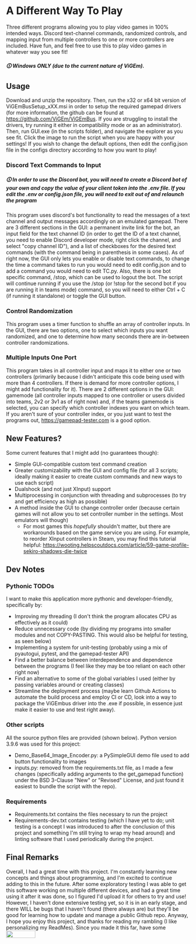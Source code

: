 # A Different Way To Play
Three different programs allowing you to play video games in 100% intended ways. Discord text-channel commands, randomized controls, and mapping input from multiple controllers to one or more controllers are included. Have fun, and feel free to use this to play video games in whatever way you see fit! 
##### 🛈 Windows ONLY (due to the current nature of ViGEm).
## Usage
Download and unzip the repository. Then, run the x32 or x64 bit version of ViGEmBusSetup_xXX.msi in order to setup the required gamepad drivers (for more information, the github can be found at https://github.com/ViGEm/ViGEmBus. If you are struggling to install the drivers, try running it either in compatibility mode or as an administrator). Then, run GUI.exe (in the scripts folder), and navigate the explorer as you see fit. Click the image to run the script when you are happy with your settings! If you wish to change the default options, then edit the config.json file in the configs directory according to how you want to play!
### Discord Text Commands to Input
##### 🛈 In order to use the Discord bot, you will need to create a Discord bot of your own and copy the value of your client token into the .env file. If you edit the .env or config.json file, you will need to exit out of and relaunch the program
This program uses discord's bot functionality to read the messages of a text channel and output messages accordingly on an emulated gamepad. There are 3 different sections in the GUI: a permanent invite link for the bot, an input field for the text channel ID (in order to get the ID of a text channel, you need to enable Discord developer mode, right click the channel, and select "copy channel ID"), and a list of checkboxes for the desired text commands (with the command being in parenthesis in some cases). As of right now, the GUI only lets you enable or disable text commands, to change the time a command takes to run you would need to edit config.json and to add a command you would need to edit TC.py. Also, there is one bot specific command, /stop, which can be used to logout the bot. The script will continue running if you use the /stop (or !stop for the second bot if you are running it in teams mode) command, so you will need to either Ctrl + C (if running it standalone) or toggle the GUI button.
### Control Randomization
This program uses a timer function to shuffle an array of controller inputs. In the GUI, there are two options, one to select which inputs you want randomized, and one to determine how many seconds there are in-between controller randomizations.
### Multiple Inputs One Port
This program takes in all controller input and maps it to either one or two controllers (primarily because I didn't anticipate this code being used with more than 4 controllers. If there is demand for more controller options, I might add functionality for it). There are 2 different options in the GUI: gamemode (all controller inputs mapped to one controller or users divided into teams, 2v2 or 3v1 as of right now) and, if the teams gamemode is selected, you can specify which controller indexes you want on which team. If you aren't sure of your controller index, or you just want to test the programs out, https://gamepad-tester.com is a good option.
## New Features?
Some current features that I might add (no guarantees though):
- Simple GUI-compatible custom text command creation
- Greater customizability with the GUI and config file (for all 3 scripts; ideally making it easier to create custom commands and new ways to use each script)
- Dualshock (and not just XInput) support
- Multiprocessing in conjunction with threading and subprocesses (to try and get efficiency as high as possible)
- A method inside the GUI to change controller order (because certain games will not allow you to set controller number in the settings. Most emulators will though)
  - For most games this *hopefully* shouldn't matter, but there are workarounds based on the game service you are using. For example, to reorder XInput controllers in Steam, you may find this tutorial helpful: https://wooting.helpscoutdocs.com/article/59-game-profile-sekiro-shadows-die-twice
## Dev Notes
### Pythonic TODOs
I want to make this application more pythonic and developer-friendly, specifically by:
- Improving my threading (I don't think the program allocates CPU as effectively as it could)
- Reduce unnecessary code (by dividing my programs into smaller modules and not COPY-PASTING. This would also be helpful for testing, as seen below)
- Implementing a system for unit-testing (probably using a mix of pyautogui, pytest, and the gamepad-tester API)
- Find a better balance between interdependence and dependence between the programs (I feel like they may be too reliant on each other right now) 
- Find an alternative to some of the global variables I used (either by passing variables around or creating classes)
- Streamline the deployment process (maybe learn Github Actions to automate the build process and employ CI or CD, look into a way to package the ViGEmbus driver into the .exe if possible, in essence just make it easier to use and test right away).
### Other scripts
All the source python files are provided (shown below). Python version 3.9.6 was used for this project: 
- Demo_Base64_Image_Encoder.py: a PySimpleGUI demo file used to add button functionality to images 
- inputs.py: removed from the requirements.txt file, as I made a few changes (specifically adding arguments to the get_gamepad function) under the BSD 3-Clause "New" or "Revised" License, and just found it easiest to bundle the script with the repo).
### Requirements
- Requirements.txt contains the files necessary to run the project
- Requirements-dev.txt contains testing (which I have yet to do; unit testing is a concept I was introduced to after the conclusion of this project and something I'm still trying to wrap my head around) and linting software that I used periodically during the project.
## Final Remarks
Overall, I had a great time with this project. I'm constantly learning new concepts and things about programming, and I'm excited to continue adding to this in the future. After some exploratory testing I was able to get this software working on multiple different devices, and had a great time using it after it was done, so I figured I'd upload it for others to try and use! However, I haven't done extensive testing yet, so it is in an early stage, and there WILL be bugs that I haven't found (there always are) but they'll be good for learning how to update and manage a public Github repo. Anyway, I hope you enjoy this project, and thanks for reading my rambling (I like personalizing my ReadMes). Since you made it this far, have some <img src="https://upload.wikimedia.org/wikipedia/commons/thumb/8/84/Comic_Sans_font.svg/2560px-Comic_Sans_font.svg.png" width="80" height="20" />
